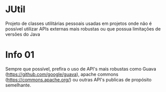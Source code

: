# JUtil
Projeto de classes utilitárias pessoais usadas em projetos onde não é possível utilizar APIs externas mais robustas ou que possua limitações de versões do Java

# Info 01

Sempre que possível, prefira o uso de API's mais robustas como Guava (https://github.com/google/guava), apache commons (https://commons.apache.org/) ou outras API's publicas de propósito semelhante.

